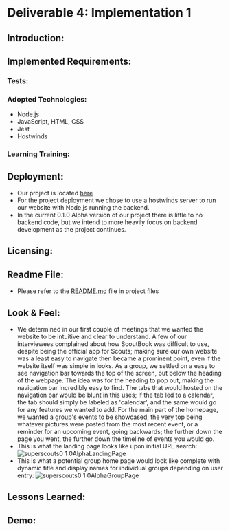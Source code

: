 # Deliverable 4: Implementation 1

## Introduction:

## Implemented Requirements:

### Tests:

### Adopted Technologies:
- Node.js
- JavaScript, HTML, CSS
- Jest
- Hostwinds

### Learning Training:

## Deployment:
- Our project is located [here](http://superscouts.site/)
- For the project deployment we chose to use a hostwinds server to run our website with Node.js running the backend.
- In the current 0.1.0 Alpha version of our project there is little to no backend code, but we intend to more heavily focus on backend development as the project continues. 

## Licensing:

## Readme File:
- Please refer to the [README.md](https://github.com/sljur/Super_Scouts/blob/main/README.md) file in project files

## Look & Feel:
   - We determined in our first couple of meetings that we wanted the website to be intuitive and clear to understand. A few of our interviewees complained about how ScoutBook was difficult to use, despite being the official app for Scouts; making sure our own website was a least easy to navigate then became a prominent point, even if the website itself was simple in looks. As a group, we settled on a easy to see navigation bar towards the top of the screen, but below the heading of the webpage. The idea was for the heading to pop out, making the navigation bar incredibly easy to find. The tabs that would hosted on the navigation bar would be blunt in this uses; if the tab led to a calendar, the tab should simply be labeled as 'calendar', and the same would go for any features we wanted to add. For the main part of the homepage, we wanted a group's events to be showcased, the very top being whatever pictures were posted from the most recent event, or a reminder for an upcoming event, going backwards; the further down the page you went, the further down the timeline of events you would go.
   - This is what the landing page looks like upon initial URL search:   
![superscouts0 1 0AlphaLandingPage](https://github.com/sljur/Super_Scouts/assets/116771608/5860a250-34e4-4b66-91d2-52b601385132)
- This is what a potential group home page would look like complete with dynamic title and display names for individual groups depending on user entry:
![superscouts0 1 0AlphaGroupPage](https://github.com/sljur/Super_Scouts/assets/116771608/4dc704d3-c2dc-4a1f-98a0-ce7e9741575a)

## Lessons Learned:

## Demo:
